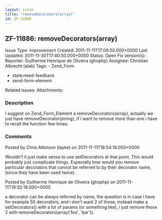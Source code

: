 ```yaml
---
layout: issue
title: "removeDecorators(array)"
id: ZF-11886
---
```


ZF-11886: removeDecorators(array)
---------------------------------

 Issue Type: Improvement Created: 2011-11-11T17:09:50.000+0000 Last Updated: 2011-11-30T17:40:50.000+0000 Status: Open Fix version(s): 
 Reporter:  Guilherme Henrique de Oliveira (ghophp)  Assignee:  Christian Albrecht (alab)  Tags: - Zend\_Form
- state:need-feedback
- zend-form-element
 
 Related issues: 
 Attachments: 
### Description

I suggest on Zend\_Form\_Element a removeDecorators(array), actually we just have removeDecorator(string), if i want to remove more than one i have to recall the function few times.

 

 

### Comments

Posted by Chris Atkinson (layke) on 2011-11-11T18:54:19.000+0000

Wouldn't it just make sense to use setDecorators at that point. This would probably just complicate things. Especially how would you remove particular decorators that cannot be referred to by their decorator name, (since they have been used twice).

 

 

Posted by Guilherme Henrique de Oliveira (ghophp) on 2011-11-11T19:32:18.000+0000

a decorator can be always referred by name, the question is in case i have for example 50 decorators, and i don't want 2 of those, instead make a setDecorators() with a lot of params (or something like), i just remove those 2 with removeDecorators(array('foo', 'bar')).

 

 